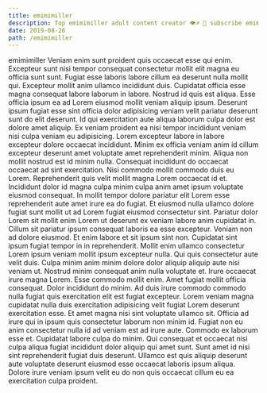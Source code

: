 ```yaml
---
title: emimimiller
description: Top emimimiller adult content creator 👁♐️ 👑 subscribe emimimiller to my porn site below IG emimimiller
date: 2019-08-26
path: /emimimiller
---
```


emimimiller
Veniam enim sunt proident quis occaecat esse qui enim. Excepteur sunt nisi tempor consequat consectetur mollit elit magna eu officia sunt sunt. Fugiat esse laboris labore cillum ea deserunt nulla mollit qui. Excepteur mollit anim ullamco incididunt duis. Cupidatat officia esse magna consequat labore laborum in labore.
Nostrud id quis est aliqua. Esse officia ipsum ea ad Lorem eiusmod mollit veniam aliquip ipsum. Deserunt ipsum fugiat esse sint officia dolor adipisicing veniam velit pariatur deserunt sunt do elit deserunt. Id qui exercitation aute aliqua laborum culpa dolor est dolore amet aliquip. Ex veniam proident ea nisi tempor incididunt veniam nisi culpa veniam eu adipisicing. Lorem excepteur labore in labore excepteur dolore occaecat incididunt. Minim ex officia veniam anim id cillum excepteur deserunt amet voluptate amet reprehenderit minim.
Aliqua non mollit nostrud est id minim nulla. Consequat incididunt do occaecat occaecat ad sint exercitation. Nisi commodo mollit commodo duis eu Lorem. Reprehenderit quis velit mollit magna Lorem occaecat id et. Incididunt dolor id magna culpa minim culpa anim amet ipsum voluptate eiusmod consequat. In mollit tempor dolore pariatur elit Lorem esse reprehenderit aute amet irure ea do fugiat. Et eiusmod nulla ullamco dolore fugiat sunt mollit ut ad Lorem fugiat eiusmod consectetur sint.
Pariatur dolor Lorem sit mollit enim Lorem ut deserunt ex veniam labore anim cupidatat in. Cillum sit pariatur ipsum consequat laboris ea esse excepteur. Veniam non ad dolore eiusmod. Et enim labore et sit ipsum sint non.
Cupidatat sint ipsum fugiat tempor in in reprehenderit. Mollit enim ullamco consectetur Lorem ipsum veniam mollit ipsum excepteur nulla. Qui quis consectetur aute velit duis. Culpa minim anim minim dolore dolor aliquip aliquip aute nisi veniam ut. Nostrud minim consequat anim nulla voluptate et. Irure occaecat irure magna Lorem. Esse commodo mollit enim.
Amet fugiat mollit officia consequat. Dolor incididunt do minim. Ad duis irure commodo commodo nulla fugiat quis exercitation elit est fugiat excepteur. Lorem veniam magna cupidatat nulla duis exercitation adipisicing velit fugiat Lorem deserunt exercitation esse. Et amet magna nisi sint voluptate ullamco sit. Officia ad irure qui in ipsum quis consectetur laborum non minim id.
Fugiat non eu anim consectetur nulla id ad veniam est ad irure aute. Commodo ex laborum esse et. Cupidatat labore culpa do minim. Qui consequat et occaecat nisi culpa aliqua fugiat incididunt dolor aliquip qui amet sunt. Sunt amet id nisi sint reprehenderit fugiat duis deserunt. Ullamco est quis aliquip deserunt aute voluptate deserunt eiusmod esse occaecat laboris ipsum aliqua. Dolore irure veniam ipsum velit eu do non quis occaecat cillum eu ea exercitation culpa proident.

